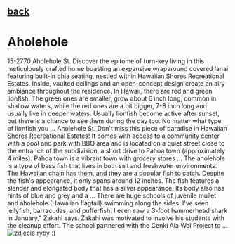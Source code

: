 ## [back](../index.md) 
# Aholehole
15-2770 Aholehole St. Discover the epitome of turn-key living in this meticulously crafted home boasting an expansive wraparound covered lanai featuring built-in ohia seating, nestled within Hawaiian Shores Recreational Estates. Inside, vaulted ceilings and an open-concept design create an airy ambiance throughout the residence. In Hawaii, there are red and green lionfish. The green ones are smaller, grow about 6 inch long, common in shallow waters, while the red ones are a bit bigger, 7-8 inch long and usually live in deeper waters. Usually lionfish become active after sunset, but there is a chance to see them during the day too. No matter what type of lionfish you ... Aholehole St. Don't miss this piece of paradise in Hawaiian Shores Recreational Estates! It comes with access to a community center with a pool and park with BBQ area and is located on a quiet street close to the entrance of the subdivision, a short drive to Pahoa town (approximately 4 miles). Pahoa town is a vibrant town with grocery stores ... The aholehole is a type of bass fish that lives in both salt and freshwater environments. The Hawaiian chain has them, and they are a popular fish to catch. Despite the fish's appearance, it only spans around 12 inches. The fish features a slender and elongated body that has a silver appearance. Its body also has hints of blue and grey and a ... There are huge schools of juvenile mullet and aholehole (Hawaiian flagtail) swimming along the sides. I've seen jellyfish, barracudas, and pufferfish. I even saw a 3-foot hammerhead shark in January," Zakahi says. Zakahi was motivated to involve his students with the cleanup effort. The school partnered with the Genki Ala Wai Project to ...
![zdjecie ryby :)](../fotki/Aholehole.jpg)

